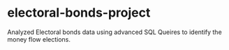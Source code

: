 # electoral-bonds-project
  Analyzed Electoral bonds data using advanced SQL Queires to identify the money flow elections.
